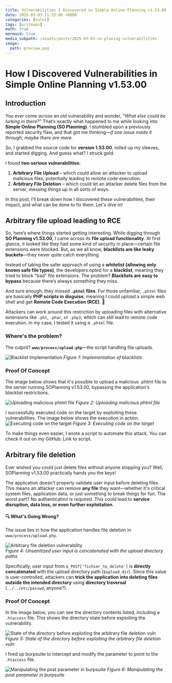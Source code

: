 ```yaml
---
title: Vulnerabilities I Discovered in Simple Online Planning v1.53.00
date: 2025-03-03 11:33:00 +0800
categories: [Vulns]
tags: [writeups]
math: true
mermaid: true
media_subpath: /assets/posts/2025-03-03-so-planing-vulnerabilities
image:
  path: preview.png
---
```


# How I Discovered Vulnerabilities in Simple Online Planning v1.53.00  

## Introduction  

You ever come across an old vulnerability and wonder, *“What else could be lurking in there?”* That’s exactly what happened to me while looking into **Simple Online Planning (SO Planning)**. I stumbled upon a previously reported security flaw, and that got me thinking—*if one issue made it through, maybe there are more.*  

So, I grabbed the source code for **version 1.53.00**, rolled up my sleeves, and started digging. And guess what? I struck gold.  

I found **two serious vulnerabilities**:  

1. **Arbitrary File Upload** – which could allow an attacker to upload malicious files, potentially leading to remote code execution.  
2. **Arbitrary File Deletion** – which could let an attacker delete files from the server, messing things up in all sorts of ways.  

In this post, I’ll break down how I discovered these vulnerabilities, their impact, and what can be done to fix them. Let's dive in!


## Arbitrary file upload leading to RCE

So, here’s where things started getting interesting. While digging through **SO Planning v1.53.00**, I came across its **file upload functionality**. At first glance, it looked like they had some kind of security in place—certain file extensions were blocked. But, as we all know, **blacklists are like leaky buckets**—they never quite catch everything.  

Instead of taking the safer approach of using a **whitelist (allowing only known safe file types)**, the developers opted for a **blacklist**, meaning they tried to block "bad" file extensions. The problem? **Blacklists are easy to bypass** because there’s always something they miss.  

And sure enough, they missed **`.phtml` files**. For those unfamiliar, `.phtml` files are basically **PHP scripts in disguise**, meaning I could upload a simple web shell and get **Remote Code Execution (RCE)**. 😬  

Attackers can work around this restriction by uploading files with alternative extensions like `.pht`, `.phar`, or `.php3`, which can still lead to remote code execution. In my case, I tested it using a `.phtml` file.

### Where's the problem?  
The culprit? **`www/process/upload.php`**—the script handling file uploads.

![Blacklist Implementation](allowed_file_extensions_in_code.png)
*Figure 1: Implementation of blacklists*  

### Proof Of Concept
The image below shows that it's possible to upload a malicious .phtml file to the server running SOPlanning v1.53.00, bypassing the application's blacklist restrictions.

![Uploading malicious phtml file](file_upload_vuln_soplanning.png)
*Figure 2: Uploading malicious phtml file*

I successfully executed code on the target by exploiting these vulnerabilities. The image below shows the execution in action.
![Executing code on the target](command_execution_from_uploaded_shell.png)
*Figure 3: Executing code on the target*

To make things even easier, I wrote a script to automate this attack. You can check it out on my GitHub: Link to script.


## Arbitrary file deletion
Ever wished you could just delete files without anyone stopping you? Well, SOPlanning v1.53.00 practically hands you the keys!  

The application doesn't properly validate user input before deleting files. This means an attacker can remove **any file** they want—whether it's critical system files, application data, or just something to break things for fun. The worst part? No authentication is required. This could lead to **service disruption, data loss, or even further exploitation**.  

#### 🔍 What's Going Wrong?  
The issue lies in how the application handles file deletion in `www/process/upload.php`.  

![Arbitrary file deletion vulnerability](file_deletion_code.png)  
*Figure 4: Unsanitized user input is concatenated with the upload directory paths*  

Specifically, user input from `$_POST['fichier_to_delete']` is **directly concatenated** with the upload directory path (`$upload_dir`). Since this value is user-controlled, attackers can **trick the application into deleting files outside the intended directory** using **directory traversal** (`../../etc/passwd`, anyone?).  

### Proof Of Concept
In the image below, you can see the directory contents listed, including a `.htaccess` file. This shows the directory state before exploiting the vulnerability.

![State of the directory before exploiting the arbitrary file deletion vuln](before_running_the_delete_request.png)
*Figure 5: State of the directory before exploiting the arbitrary file deletion vuln*

I fired up burpsuite to intercept and modify the parameter to point to the `.htaccess` file.

![Manipulating the post parameter in burpsuite](arb_file_del_request.png)
*Figure 6: Manipulating the post parameter in burpsuite*

